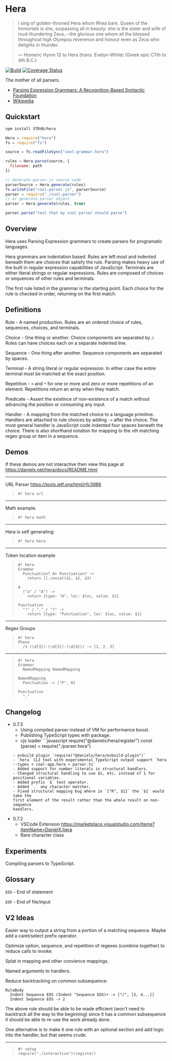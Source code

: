 Hera
===

> I sing of golden-throned Hera whom Rhea bare. Queen of the Immortals is she, surpassing all in beauty: she is the sister and wife of loud-thundering Zeus,--the glorious one whom all the blessed throughout high Olympos reverence and honour even as Zeus who delights in thunder.
>
> — Homeric Hymn 12 to Hera (trans. Evelyn-White) (Greek epic C7th to 4th B.C.)

[![Build](https://github.com/DanielXMoore/hera/actions/workflows/build.yml/badge.svg)](https://github.com/DanielXMoore/hera/actions/workflows/build.yml)
[![Coverage Status](https://coveralls.io/repos/github/DanielXMoore/Hera/badge.svg?branch=main)](https://coveralls.io/github/DanielXMoore/Hera?branch=main)

The mother of all parsers.

- [Parsing Expression Grammars:
A Recognition-Based Syntactic Foundation](https://bford.info/pub/lang/peg.pdf)
- [Wikipedia](https://en.wikipedia.org/wiki/Parsing_expression_grammar)

Quickstart
---

```bash
npm install STRd6/hera
```

```javascript
Hera = require("hera")
fs = require("fs")

source = fs.readFileSync("cool-grammar.hera")

rules = Hera.parse(source, {
  filename: path
})

// Generate parser.js source code
parserSource = Hera.generate(rules)
fs.writeFile("cool-parser.js", parserSource)
parser = require("./cool-parser")
// or generate parser object
parser = Hera.generate(rules, true)

parser.parse("text that my cool parser should parse")

```

Overview
---

Hera uses Parsing Expression grammars to create parsers for programatic
languages.

Hera grammars are indentation based. Rules are left most and indented beneath
them are choices that satisfy the rule. Parsing makes heavy use of the built
in regular expression capabilities of JavaScript. Terminals are either literal
strings or regular expressions. Rules are composed of choices or sequences of
other rules and terminals.

The first rule listed in the grammar is the starting point. Each choice for the
rule is checked in order, returning on the first match.

Definitions
---

Rule - A named production. Rules are an ordered choice of rules, sequences,
choices, and terminals.

Choice - One thing or another. Choice components are separated by `/`. Rules
can have choices each on a separate indented line.

Sequence - One thing after another. Sequence components are separated by spaces.

Terminal - A string literal or regular expression. In either case the entire
terminal must be matched at the exact position.

Repetition - `+` and `*` for one or more and zero or more repetitions of an
element. Repetitions return an array when they match.

Predicate - Assert the existince of non-existence of a match without advancing
the position or consuming any input.

Handler - A mapping from the matched choice to a language primitive. Handlers
are attached to rule choices by adding `->` after the choice. The most general
handler is JavaScript code indented four spaces beneath the choice. There is
also shorthand notation for mapping to the `n`th matching regex group or item in
a sequence.

Demos
---

If these demos are not interactive then view this page at
<https://danielx.net/hera/docs/README.html>

---

URL Parser <https://tools.ietf.org/html/rfc3986>

>     #! hera url

---

Math example.

>     #! hera math

---

Hera is self generating:

>     #! hera hera

---

Token location example

>     #! hera
>     Grammar
>       Punctuation? A+ Punctuation? ->
>         return [].concat($1, $2, $3)
>
>     A
>       ("a" / "A") ->
>         return {type: "A", loc: $loc, value: $1}
>
>     Punctuation
>       "!" / "." / "?" ->
>         return {type: "Punctuation", loc: $loc, value: $1}
>

---

Regex Groups

>     #! hera
>     Phone
>       /1-(\d{3})-(\d{3})-(\d{4})/ -> [1, 2, 3]

---

>     #! hera
>     Grammar
>       NamedMapping NamedMapping
>
>     NamedMapping
>       Punctuation -> ["P", 0]
>
>     Punctuation
>       "."

Changelog
---

- 0.7.3
  - Using compiled parser instead of VM for performance boost.
  - Publishing TypeScript types with package.
  - cjs loader ```javascript
    require("@danielx/hera/register")
    const {parse} = require("./parser.hera")
  ```
  - esbuild plugin `require("@danielx/hera/esbuild-plugin")`
  - `hera` CLI tool with experimental TypeScript output support `hera --types < cool-app.hera > parser.ts`
  - Added support for number literals in structural handlers.
  - Changed structural handling to use $1, etc. instead of 1 for positional variables.
  - Added prefix `$` text operator.
  - Added `.` any character matcher.
  - Fixed structural mapping bug where in `["R", $1]` the `$1` would take the
  first element of the result rather than the whole result on non-sequence
  handlers.
- 0.7.2
  - VSCode Extension <https://marketplace.visualstudio.com/items?itemName=DanielX.hera>
  - Bare character class

Experiments
---

Compiling parsers to TypeScript.

Glossary
---

`EOS` - End of statement

`EOF` - End of file/input

V2 Ideas
---

Easier way to output a string from a portion of a matching sequence. Maybe add
a caret/select prefix operator.

Optimize option, sequence, and repetition of regexes (combine together) to
reduce calls to invoke.

Splat in mapping and other convience mappings.

Named arguments to handlers.

Reduce backtracking on common subsequence:

    RuleBody
      Indent Sequence EOS (Indent ^Sequence EOS)+ -> ["/", [2, 4...]]
      Indent Sequence EOS -> 2

The above rule should be able to be made efficient (won't need to backtrack
all the way to the beginning) since it has a common subsequence it should
be able to re-use the work already done.

One alternative is to make it one rule with an optional section and add
logic into the handler, but that seems crude.

---

>     #! setup
>     require("./interactive")(register)
